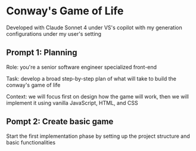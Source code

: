# Conway's Game of Life

Developed with Claude Sonnet 4 under VS's copilot with my generation
configurations under my user's setting

## Prompt 1: Planning

Role: you're a senior software engineer specialized front-end

Task: develop a broad step-by-step plan of what will take to build the conway's
game of life

Context: we will focus first on design how the game will work, then we will
implement it using vanilla JavaScript, HTML, and CSS

## Pompt 2: Create basic game

Start the first implementation phase by setting up the project structure and
basic functionalities
